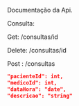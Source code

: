 Documentação da Api.


Consulta:

Get: /consultas/id

Delete: /consultas/id

Post : /consultas 
```json
"pacienteId": int,
"medicoId": int,
"dataHora": "date",
"descricao": "string"
```
